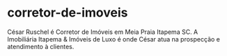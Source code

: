 # corretor-de-imoveis
César Ruschel é Corretor de Imóveis em Meia Praia Itapema SC. A Imobiliária Itapema &amp; Imóveis de Luxo é onde César atua na prospecção e atendimento à clientes.
